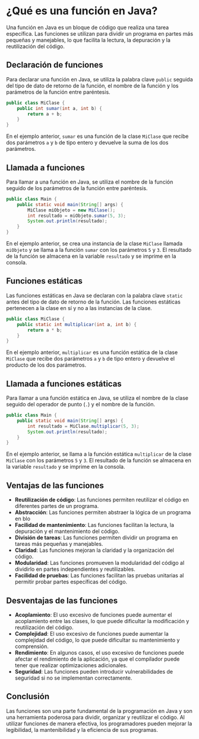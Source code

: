 # ¿Qué es una función en Java?

Una función en Java es un bloque de código que realiza una tarea específica. Las funciones se utilizan para dividir un
programa en partes más pequeñas y manejables, lo que facilita la lectura, la depuración y la reutilización del código.

## Declaración de funciones

Para declarar una función en Java, se utiliza la palabra clave `public` seguida del tipo de dato de retorno de la
función, el nombre de la función y los parámetros de la función entre paréntesis.

```java
public class MiClase {
    public int sumar(int a, int b) {
        return a + b;
    }
}
```

En el ejemplo anterior, `sumar` es una función de la clase `MiClase` que recibe dos parámetros `a` y `b` de tipo entero
y devuelve la suma de los dos parámetros.

## Llamada a funciones

Para llamar a una función en Java, se utiliza el nombre de la función seguido de los parámetros de la función entre
paréntesis.

```java
public class Main {
    public static void main(String[] args) {
        MiClase miObjeto = new MiClase();
        int resultado = miObjeto.sumar(5, 3);
        System.out.println(resultado);
    }
}
```

En el ejemplo anterior, se crea una instancia de la clase `MiClase` llamada `miObjeto` y se llama a la función `sumar`
con los parámetros `5` y `3`. El resultado de la función se almacena en la variable `resultado` y se imprime en la
consola.

## Funciones estáticas

Las funciones estáticas en Java se declaran con la palabra clave `static` antes del tipo de dato de retorno de la
función. Las funciones estáticas pertenecen a la clase en sí y no a las instancias de la clase.

```java
public class MiClase {
    public static int multiplicar(int a, int b) {
        return a * b;
    }
}
```

En el ejemplo anterior, `multiplicar` es una función estática de la clase `MiClase` que recibe dos parámetros `a` y `b`
de tipo entero y devuelve el producto de los dos parámetros.

## Llamada a funciones estáticas

Para llamar a una función estática en Java, se utiliza el nombre de la clase seguido del operador de punto (`.`) y el
nombre de la función.

```java
public class Main {
    public static void main(String[] args) {
        int resultado = MiClase.multiplicar(5, 3);
        System.out.println(resultado);
    }
}
```

En el ejemplo anterior, se llama a la función estática `multiplicar` de la clase `MiClase` con los parámetros `5` y `3`.
El resultado de la función se almacena en la variable `resultado` y se imprime en la consola.

## Ventajas de las funciones

- **Reutilización de código**: Las funciones permiten reutilizar el código en diferentes partes de un programa.
- **Abstracción**: Las funciones permiten abstraer la lógica de un programa en blo
- **Facilidad de mantenimiento**: Las funciones facilitan la lectura, la depuración y el mantenimiento del código.
- **División de tareas**: Las funciones permiten dividir un programa en tareas más pequeñas y manejables.
- **Claridad**: Las funciones mejoran la claridad y la organización del código.
- **Modularidad**: Las funciones promueven la modularidad del código al dividirlo en partes independientes y
  reutilizables.
- **Facilidad de pruebas**: Las funciones facilitan las pruebas unitarias al permitir probar partes específicas del
  código.

## Desventajas de las funciones

- **Acoplamiento**: El uso excesivo de funciones puede aumentar el acoplamiento entre las clases, lo que puede
  dificultar la modificación y reutilización del código.
- **Complejidad**: El uso excesivo de funciones puede aumentar la complejidad del código, lo que puede dificultar su
  mantenimiento y comprensión.
- **Rendimiento**: En algunos casos, el uso excesivo de funciones puede afectar el rendimiento de la aplicación, ya
  que el compilador puede tener que realizar optimizaciones adicionales.
- **Seguridad**: Las funciones pueden introducir vulnerabilidades de seguridad si no se implementan correctamente.

## Conclusión

Las funciones son una parte fundamental de la programación en Java y son una herramienta poderosa para dividir,
organizar y reutilizar el código. Al utilizar funciones de manera efectiva, los programadores pueden mejorar la
legibilidad, la mantenibilidad y la eficiencia de sus programas.